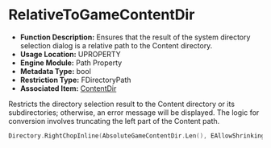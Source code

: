 # RelativeToGameContentDir

- **Function Description:** Ensures that the result of the system directory selection dialog is a relative path to the Content directory.
- **Usage Location:** UPROPERTY
- **Engine Module:** Path Property
- **Metadata Type:** bool
- **Restriction Type:** FDirectoryPath
- **Associated Item:** [ContentDir](ContentDir/ContentDir.md)

Restricts the directory selection result to the Content directory or its subdirectories; otherwise, an error message will be displayed. The logic for conversion involves truncating the left part of the Content path.

```cpp
Directory.RightChopInline(AbsoluteGameContentDir.Len(), EAllowShrinking::No);
```